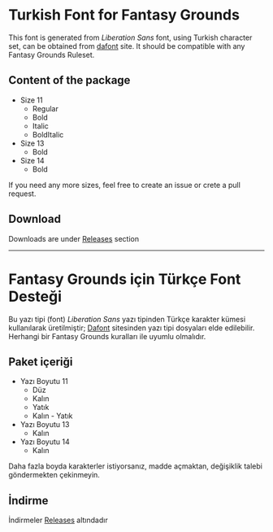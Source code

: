 # Turkish Font for Fantasy Grounds

This font is generated from *Liberation Sans* font, using Turkish character set, can be obtained from [dafont](http://www.dafont.com/liberation-sans.font) site.
It should be compatible with any Fantasy Grounds Ruleset.

## Content of the package
* Size 11
  * Regular
   * Bold
  * Italic
  * BoldItalic
* Size 13
  * Bold
* Size 14
  * Bold

If you need any more sizes, feel free to create an issue or crete a pull request.

## Download
Downloads are under [Releases](https://github.com/alperozisik/fantasygrounds-turkish-font/releases) section

***

# Fantasy Grounds için Türkçe Font Desteği

Bu yazı tipi (font) *Liberation Sans* yazı tipinden Türkçe karakter kümesi kullanılarak üretilmiştir; [Dafont](http://www.dafont.com/liberation-sans.font) sitesinden yazı tipi dosyaları elde edilebilir.
Herhangi bir Fantasy Grounds kuralları ile uyumlu olmalıdır.

## Paket içeriği
* Yazı Boyutu 11
  * Düz
  * Kalın
  * Yatık
  * Kalın - Yatık
* Yazı Boyutu 13
  * Kalın
* Yazı Boyutu 14
  * Kalın

Daha fazla boyda karakterler istiyorsanız, madde açmaktan, değişiklik talebi göndermekten çekinmeyin.

## İndirme
İndirmeler [Releases](https://github.com/alperozisik/fantasygrounds-turkish-font/releases) altındadır
